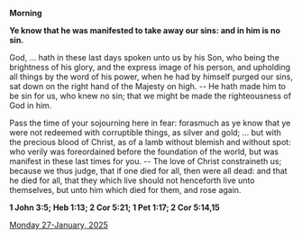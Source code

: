 **Morning**

**Ye know that he was manifested to take away our sins: and in him is no sin.**
 
God, ... hath in these last days spoken unto us by his Son, who being the brightness of his glory, and the express image of his person, and upholding all things by the word of his power, when he had by himself purged our sins, sat down on the right hand of the Majesty on high. -- He hath made him to be sin for us, who knew no sin; that we might be made the righteousness of God in him.
 
Pass the time of your sojourning here in fear: forasmuch as ye know that ye were not redeemed with corruptible things, as silver and gold; ... but with the precious blood of Christ, as of a lamb without blemish and without spot: who verily was foreordained before the foundation of the world, but was manifest in these last times for you. -- The love of Christ constraineth us; because we thus judge, that if one died for all, then were all dead: and that he died for all, that they which live should not henceforth live unto themselves, but unto him which died for them, and rose again.  

**1 John 3:5; Heb 1:13; 2 Cor 5:21; 1 Pet 1:17; 2 Cor 5:14,15**

[Monday 27-January, 2025](https://t.me/daily_light)
